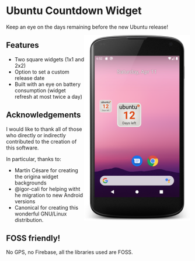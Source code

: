 # Ubuntu Countdown Widget

Keep an eye on the days remaining before the new Ubuntu release!

<img src="/art/screenshot-1.png" width="290" align="right" hspace="0" />

## Features
* Two square widgets (1x1 and 2x2)
* Option to set a custom release date
* Built with an eye on battery consumption (widget refresh at most twice a day)

## Acknowledgements
I would like to thank all of those who directly or indirectly contributed to the creation of this software.

In particular, thanks to:

* Martín Césare for creating the origina widget backgrounds
* @igor-cali for helping witht he migration to new Android versions
* Canonical for creating this wonderful GNU/Linux distribution.

## FOSS friendly!
No GPS, no Firebase, all the libraries used are FOSS.
